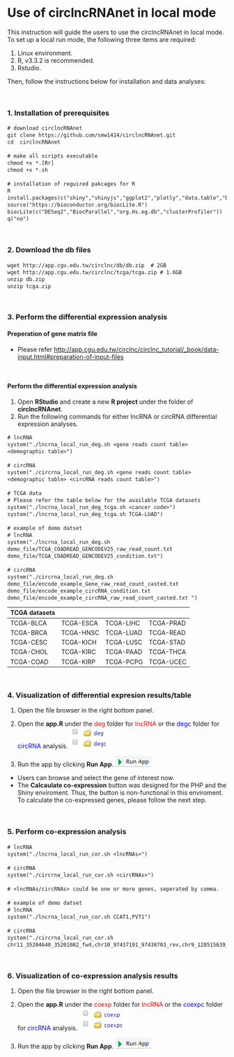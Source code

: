 # **Use of circlncRNAnet in local mode**

This instruction will guide the users to use the circlncRNAnet in local mode. To set up a local run mode, the following three items are required:

1. Linux environment.   
2. R, v3.3.2 is recommended.  
3. Rstudio.  
 
Then, follow the instructions below for installation and data analyses:
  
<br> 
  
### **1. Installation of prerequisites**  

```
# download circlncRNAnet
git clone https://github.com/smw1414/circlncRNAnet.git
cd  circlncRNAnet

# make all scripts executable  
chmod +x *.[Rr]
chmod +x *.sh

# installation of reguired pakcages for R
R
install.packages(c("shiny","shinyjs","ggplot2","plotly","data.table","DT","visNetwork","googleVis","magrittr","factoextra","plyr","circlize","getopt"))
source("https://bioconductor.org/biocLite.R")
biocLite(c("DESeq2","BiocParallel","org.Hs.eg.db","clusterProfiler"))
q("no")

```
  
<br> 
  
### **2. Download the db files**  

```
wget http://app.cgu.edu.tw/circlnc/db/db.zip  # 2GB
wget http://app.cgu.edu.tw/circlnc/tcga/tcga.zip # 1.6GB
unzip db.zip  
unzip tcga.zip  
```
  
<br> 
  
### **3. Perform the differential expression analysis**
  
#### **Preperation of gene matrix file**
* Please refer http://app.cgu.edu.tw/circlnc/circlnc_tutorial/_book/data-input.html#preparation-of-input-files  
<br>  

#### **Perform the differential expression analysis**

1. Open **RStudio** and create a new **R project** under the folder of **circlncRNAnet**.  
2. Run the following commands for either lncRNA or circRNA differential expression analyses.  

```
# lncRNA  
system("./lncrna_local_run_deg.sh <gene reads count table> <demographic table>")

# circRNA 
system("./circrna_local_run_deg.sh <gene reads count table> <demographic table> <circRNA reads count table>")

# TCGA data 
# Please refer the table below for the available TCGA datasets
system("./lncrna_local_run_deg_tcga.sh <cancer code>")
system("./lncrna_local_run_deg_tcga.sh TCGA-LUAD")

# example of demo datset  
# lncRNA 
system("./lncrna_local_run_deg.sh demo_file/TCGA_COADREAD_GENCODEV25_raw_read_count.txt demo_file/TCGA_COADREAD_GENCODEV25_condition.txt")

# circRNA  
system("./circrna_local_run_deg.sh demo_file/encode_example_Gene_raw_read_count_casted.txt demo_file/encode_example_circRNA_condition.txt demo_file/encode_example_circRNA_raw_read_count_casted.txt ") 
```

|TCGA datasets|        |         |       |
|----------|----------|---------|---------|
|TCGA-BLCA |TCGA-ESCA |TCGA-LIHC|TCGA-PRAD|
|TCGA-BRCA |TCGA-HNSC |TCGA-LUAD|TCGA-READ|
|TCGA-CESC |TCGA-KICH |TCGA-LUSC|TCGA-STAD|
|TCGA-CHOL |TCGA-KIRC |TCGA-PAAD|TCGA-THCA|
|TCGA-COAD |TCGA-KIRP |TCGA-PCPG|TCGA-UCEC|


<br> 
  
### **4. Visualization of differential expresion results/table** 

1. Open the file browser in the right bottom panel.    

2. Open the **app.R** under the <span style="color:red">deg</span> folder for <span style="color:red">lncRNA</span> or the <span style="color:blue">degc</span> folder for <span style="color:blue">circRNA</span> analysis. ![App folders](figs/deg.png)  

3. Run the app by clicking **Run App**. ![Run App](figs/runapp.png)  

* Users can browse and select the gene of interest now.  
* The **Calcaulate co-expression** button was designed for the PHP and the Shiny enviroment. Thus, the button is non-functional in this enviroment. To calculate the co-expressed genes, please follow the next step.
  
<br> 
  
### **5. Perform co-expression analysis**  

```
# lncRNA
system("./lncrna_local_run_cor.sh <lncRNAs>")  

# circRNA
system("./circrna_local_run_cor.sh <circRNAs>")

# <lncRNAs/circRNAs> could be one or more genes, seperated by comma.

# example of demo datset
# lncRNA 
system("./lncrna_local_run_cor.sh CCAT1,PVT1")

# circRNA  
system("./circrna_local_run_cor.sh chr11_35204640_35201082_fwd,chr10_97437191_97438703_rev,chr9_128515639_128508876_fwd") 
```
  
<br> 
  
### **6. Visualization of co-expression analysis results**  

1. Open the file browser in the right bottom panel.    

2. Open the **app.R** under the <span style="color:red">coexp</span> folder for <span style="color:red">lncRNA</span> or the <span style="color:blue">coexpc</span> folder for <span style="color:blue">circRNA</span> analysis. ![App folders](figs/coexp.png)  

3. Run the app by clicking **Run App**. ![Run App](figs/runapp.png) 


<br>  
<br>   
<br>  






